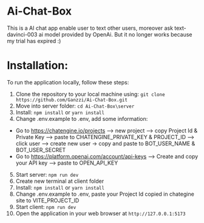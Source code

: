 # Ai-Chat-Box

This is a AI chat app enable user to text other users, moreover ask text-davinci-003 ai model provided by OpenAi. But it no longer works because my trial has expired :)

# Installation: 
To run the application locally, follow these steps:

1. Clone the repository to your local machine using: ``` git clone https://github.com/Ganzzi/Ai-Chat-Box.git ```
2. Move into server folder: ``` cd Ai-Chat-Box\server ```
3. Install: ``` npm install ``` or ``` yarn install ```
4. Change .env.example to .env, add some information:
  - Go to https://chatengine.io/projects --> new project --> copy Project Id & Private Key --> paste to CHATENGINE_PRIVATE_KEY & PROJECT_ID --> click user --> create new user -> copy and paste to BOT_USER_NAME & BOT_USER_SECRET
  - Go to https://platform.openai.com/account/api-keys --> Create and copy your API key --> paste to OPEN_API_KEY
5. Start server: ``` npm run dev ```
6. Create new terminal at client folder
7. Install: ``` npm install ``` or ``` yarn install ```
8. Change .env.example to .env, paste your Project Id copied in chategine site to VITE_PROJECT_ID 
9. Start client: ``` npm run dev ```
10. Open the application in your web browser at ``` http://127.0.0.1:5173 ```
